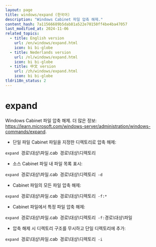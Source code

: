 ```yaml
---
layout: page
title: windows/expand (한국어)
description: "Windows Cabinet 파일 압축 해제."
content_hash: 7a11566689b5dab81a522e70150ff4be4ba47057
last_modified_at: 2024-11-06
related_topics:
  - title: English version
    url: /en/windows/expand.html
    icon: bi bi-globe
  - title: Nederlands version
    url: /nl/windows/expand.html
    icon: bi bi-globe
  - title: 中文 version
    url: /zh/windows/expand.html
    icon: bi bi-globe
tldri18n_status: 2
---
```

# expand

Windows Cabinet 파일 압축 해제.
더 많은 정보: <https://learn.microsoft.com/windows-server/administration/windows-commands/expand>.

- 단일 파일 Cabinet 파일을 지정한 디렉토리로 압축 해제:

`expand `<span class="tldr-var badge badge-pill bg-dark-lm bg-white-dm text-white-lm text-dark-dm font-weight-bold">경로\대상\파일.cab</span>` `<span class="tldr-var badge badge-pill bg-dark-lm bg-white-dm text-white-lm text-dark-dm font-weight-bold">경로\대상\디렉토리</span>

- 소스 Cabinet 파일 내 파일 목록 표시:

`expand `<span class="tldr-var badge badge-pill bg-dark-lm bg-white-dm text-white-lm text-dark-dm font-weight-bold">경로\대상\파일.cab</span>` `<span class="tldr-var badge badge-pill bg-dark-lm bg-white-dm text-white-lm text-dark-dm font-weight-bold">경로\대상\디렉토리</span>` -d`

- Cabinet 파일의 모든 파일 압축 해제:

`expand `<span class="tldr-var badge badge-pill bg-dark-lm bg-white-dm text-white-lm text-dark-dm font-weight-bold">경로\대상\파일.cab</span>` `<span class="tldr-var badge badge-pill bg-dark-lm bg-white-dm text-white-lm text-dark-dm font-weight-bold">경로\대상\디렉토리</span>` -f:*`

- Cabinet 파일에서 특정 파일 압축 해제:

`expand `<span class="tldr-var badge badge-pill bg-dark-lm bg-white-dm text-white-lm text-dark-dm font-weight-bold">경로\대상\파일.cab</span>` `<span class="tldr-var badge badge-pill bg-dark-lm bg-white-dm text-white-lm text-dark-dm font-weight-bold">경로\대상\디렉토리</span>` -f:`<span class="tldr-var badge badge-pill bg-dark-lm bg-white-dm text-white-lm text-dark-dm font-weight-bold">경로\대상\파일</span>

- 압축 해제 시 디렉토리 구조를 무시하고 단일 디렉토리에 추가:

`expand `<span class="tldr-var badge badge-pill bg-dark-lm bg-white-dm text-white-lm text-dark-dm font-weight-bold">경로\대상\파일.cab</span>` `<span class="tldr-var badge badge-pill bg-dark-lm bg-white-dm text-white-lm text-dark-dm font-weight-bold">경로\대상\디렉토리</span>` -i`
